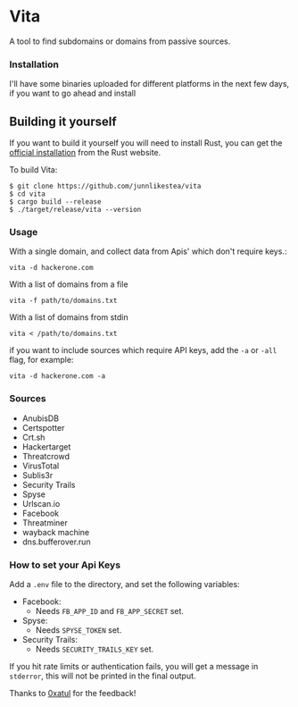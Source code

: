 # Vita
A tool to find subdomains or domains from passive sources.

### Installation
I'll have some binaries uploaded for different platforms in the next few days, if you want to go ahead and install

## Building it yourself 
If you want to build it yourself you will need to install Rust, you can get the [official installation](https://www.rust-lang.org/tools/install) from the Rust website.

To build Vita:
```
$ git clone https://github.com/junnlikestea/vita
$ cd vita
$ cargo build --release
$ ./target/release/vita --version
```

### Usage
With a single domain, and collect data from Apis' which don't require keys.:
```
vita -d hackerone.com
```

With a list of domains from a file
```
vita -f path/to/domains.txt
```

With a list of domains from stdin
```
vita < /path/to/domains.txt
```

if you want to include sources which require API keys, add the `-a` or `-all` flag, for example:
```
vita -d hackerone.com -a
``` 

### Sources
* AnubisDB
* Certspotter
* Crt.sh
* Hackertarget
* Threatcrowd
* VirusTotal
* Sublis3r
* Security Trails
* Spyse
* Urlscan.io
* Facebook
* Threatminer
* wayback machine
* dns.bufferover.run

### How to set your Api Keys
Add a `.env` file to the directory, and set the following variables:
* Facebook:
	* Needs `FB_APP_ID` and `FB_APP_SECRET` set.
* Spyse:
	* Needs `SPYSE_TOKEN` set.
* Security Trails:
	* Needs `SECURITY_TRAILS_KEY` set.

If you hit rate limits or authentication fails, you will get a message in `stderror`, this will not
be printed in the final output.

Thanks to [0xatul](https://twitter.com/atul_hax) for the feedback!
